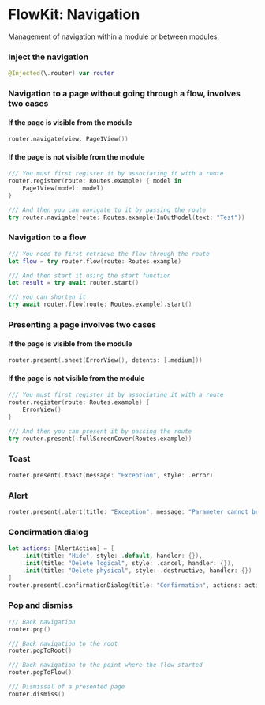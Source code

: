 #  FlowKit: Navigation

Management of navigation within a module or between modules.

### Inject the navigation

```swift
@Injected(\.router) var router
```

### Navigation to a page without going through a flow, involves two cases

#### If the page is visible from the module
```swift
router.navigate(view: Page1View())
```

#### If the page is not visible from the module
```swift
/// You must first register it by associating it with a route
router.register(route: Routes.example) { model in
    Page1View(model: model)
}

/// And then you can navigate to it by passing the route
try router.navigate(route: Routes.example(InOutModel(text: "Test"))
```

### Navigation to a flow

```swift
/// You need to first retrieve the flow through the route
let flow = try router.flow(route: Routes.example)

/// And then start it using the start function
let result = try await router.start()

/// you can shorten it
try await router.flow(route: Routes.example).start()
```

### Presenting a page involves two cases

#### If the page is visible from the module
```swift
router.present(.sheet(ErrorView(), detents: [.medium]))
```

#### If the page is not visible from the module
```swift
/// You must first register it by associating it with a route
router.register(route: Routes.example) {
    ErrorView()
}

/// And then you can present it by passing the route
try router.present(.fullScreenCover(Routes.example))
```

### Toast
```swift
router.present(.toast(message: "Exception", style: .error)
```

### Alert
```swift
router.present(.alert(title: "Exception", message: "Parameter cannot be null"))
```

### Condirmation dialog
```swift
let actions: [AlertAction] = [
    .init(title: "Hide", style: .default, handler: {}),
    .init(title: "Delete logical", style: .cancel, handler: {}),
    .init(title: "Delete physical", style: .destructive, handler: {})
]
router.present(.confirmationDialog(title: "Confirmation", actions: actions))
```

### Pop and dismiss

```swift
/// Back navigation
router.pop()

/// Back navigation to the root
router.popToRoot()

/// Back navigation to the point where the flow started
router.popToFlow()

/// Dismissal of a presented page
router.dismiss()
```
